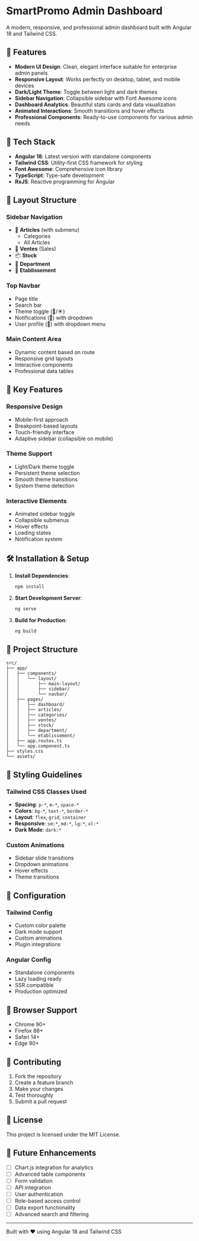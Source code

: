 # SmartPromo Admin Dashboard

A modern, responsive, and professional admin dashboard built with Angular 18 and Tailwind CSS.

## 🎨 Features

- **Modern UI Design**: Clean, elegant interface suitable for enterprise admin panels
- **Responsive Layout**: Works perfectly on desktop, tablet, and mobile devices
- **Dark/Light Theme**: Toggle between light and dark themes
- **Sidebar Navigation**: Collapsible sidebar with Font Awesome icons
- **Dashboard Analytics**: Beautiful stats cards and data visualization
- **Animated Interactions**: Smooth transitions and hover effects
- **Professional Components**: Ready-to-use components for various admin needs

## 🚀 Tech Stack

- **Angular 18**: Latest version with standalone components
- **Tailwind CSS**: Utility-first CSS framework for styling
- **Font Awesome**: Comprehensive icon library
- **TypeScript**: Type-safe development
- **RxJS**: Reactive programming for Angular

## 📱 Layout Structure

### Sidebar Navigation

- 📄 **Articles** (with submenu)
  - Categories
  - All Articles
- 🛒 **Ventes** (Sales)
- 📦 **Stock**
- 🏢 **Department**
- 🏫 **Etablissement**

### Top Navbar

- Page title
- Search bar
- Theme toggle (🌙/☀️)
- Notifications (🔔) with dropdown
- User profile (👤) with dropdown menu

### Main Content Area

- Dynamic content based on route
- Responsive grid layouts
- Interactive components
- Professional data tables

## 🎯 Key Features

### Responsive Design

- Mobile-first approach
- Breakpoint-based layouts
- Touch-friendly interface
- Adaptive sidebar (collapsible on mobile)

### Theme Support

- Light/Dark theme toggle
- Persistent theme selection
- Smooth theme transitions
- System theme detection

### Interactive Elements

- Animated sidebar toggle
- Collapsible submenus
- Hover effects
- Loading states
- Notification system

## 🛠️ Installation & Setup

1. **Install Dependencies**:

   ```bash
   npm install
   ```

2. **Start Development Server**:

   ```bash
   ng serve
   ```

3. **Build for Production**:
   ```bash
   ng build
   ```

## 📁 Project Structure

```
src/
├── app/
│   ├── components/
│   │   └── layout/
│   │       ├── main-layout/
│   │       ├── sidebar/
│   │       └── navbar/
│   ├── pages/
│   │   ├── dashboard/
│   │   ├── articles/
│   │   ├── categories/
│   │   ├── ventes/
│   │   ├── stock/
│   │   ├── department/
│   │   └── etablissement/
│   ├── app.routes.ts
│   └── app.component.ts
├── styles.css
└── assets/
```

## 🎨 Styling Guidelines

### Tailwind CSS Classes Used

- **Spacing**: `p-*`, `m-*`, `space-*`
- **Colors**: `bg-*`, `text-*`, `border-*`
- **Layout**: `flex`, `grid`, `container`
- **Responsive**: `sm:*`, `md:*`, `lg:*`, `xl:*`
- **Dark Mode**: `dark:*`

### Custom Animations

- Sidebar slide transitions
- Dropdown animations
- Hover effects
- Theme transitions

## 🔧 Configuration

### Tailwind Config

- Custom color palette
- Dark mode support
- Custom animations
- Plugin integrations

### Angular Config

- Standalone components
- Lazy loading ready
- SSR compatible
- Production optimized

## 📱 Browser Support

- Chrome 90+
- Firefox 88+
- Safari 14+
- Edge 90+

## 🤝 Contributing

1. Fork the repository
2. Create a feature branch
3. Make your changes
4. Test thoroughly
5. Submit a pull request

## 📄 License

This project is licensed under the MIT License.

## 🎯 Future Enhancements

- [ ] Chart.js integration for analytics
- [ ] Advanced table components
- [ ] Form validation
- [ ] API integration
- [ ] User authentication
- [ ] Role-based access control
- [ ] Data export functionality
- [ ] Advanced search and filtering

---

Built with ❤️ using Angular 18 and Tailwind CSS
